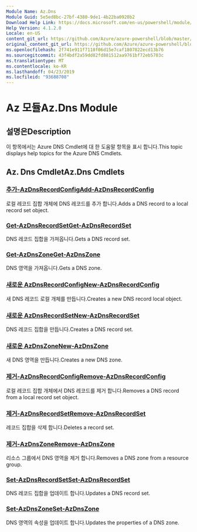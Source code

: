 ```yaml
---
Module Name: Az.Dns
Module Guid: 5e5ed8bc-27bf-4380-9de1-4b22ba0920b2
Download Help Link: https://docs.microsoft.com/en-us/powershell/module/az.dns
Help Version: 4.1.2.0
Locale: en-US
content_git_url: https://github.com/Azure/azure-powershell/blob/master/src/Dns/Dns/help/Az.DNS.md
original_content_git_url: https://github.com/Azure/azure-powershell/blob/master/src/Dns/Dns/help/Az.DNS.md
ms.openlocfilehash: 2f741e911f7118f06d15e7caf1807822ecd13b76
ms.sourcegitcommit: 43f4bdf2a59dd82fd881512aa9761bf72eb5703c
ms.translationtype: MT
ms.contentlocale: ko-KR
ms.lasthandoff: 04/23/2019
ms.locfileid: "93688708"
---
```

# <span data-ttu-id="bfc80-101">Az 모듈</span><span class="sxs-lookup"><span data-stu-id="bfc80-101">Az.Dns Module</span></span>
## <span data-ttu-id="bfc80-102">설명은</span><span class="sxs-lookup"><span data-stu-id="bfc80-102">Description</span></span>
<span data-ttu-id="bfc80-103">이 항목에서는 Azure DNS Cmdlet에 대 한 도움말 항목을 표시 합니다.</span><span class="sxs-lookup"><span data-stu-id="bfc80-103">This topic displays help topics for the Azure DNS Cmdlets.</span></span>

## <span data-ttu-id="bfc80-104">Az. Dns Cmdlet</span><span class="sxs-lookup"><span data-stu-id="bfc80-104">Az.Dns Cmdlets</span></span>
### [<span data-ttu-id="bfc80-105">추가-AzDnsRecordConfig</span><span class="sxs-lookup"><span data-stu-id="bfc80-105">Add-AzDnsRecordConfig</span></span>](Add-AzDnsRecordConfig.md)
<span data-ttu-id="bfc80-106">로컬 레코드 집합 개체에 DNS 레코드를 추가 합니다.</span><span class="sxs-lookup"><span data-stu-id="bfc80-106">Adds a DNS record to a local record set object.</span></span>

### [<span data-ttu-id="bfc80-107">Get-AzDnsRecordSet</span><span class="sxs-lookup"><span data-stu-id="bfc80-107">Get-AzDnsRecordSet</span></span>](Get-AzDnsRecordSet.md)
<span data-ttu-id="bfc80-108">DNS 레코드 집합을 가져옵니다.</span><span class="sxs-lookup"><span data-stu-id="bfc80-108">Gets a DNS record set.</span></span>

### [<span data-ttu-id="bfc80-109">Get-AzDnsZone</span><span class="sxs-lookup"><span data-stu-id="bfc80-109">Get-AzDnsZone</span></span>](Get-AzDnsZone.md)
<span data-ttu-id="bfc80-110">DNS 영역을 가져옵니다.</span><span class="sxs-lookup"><span data-stu-id="bfc80-110">Gets a DNS zone.</span></span>

### [<span data-ttu-id="bfc80-111">새로운 AzDnsRecordConfig</span><span class="sxs-lookup"><span data-stu-id="bfc80-111">New-AzDnsRecordConfig</span></span>](New-AzDnsRecordConfig.md)
<span data-ttu-id="bfc80-112">새 DNS 레코드 로컬 개체를 만듭니다.</span><span class="sxs-lookup"><span data-stu-id="bfc80-112">Creates a new DNS record local object.</span></span>

### [<span data-ttu-id="bfc80-113">새로운 AzDnsRecordSet</span><span class="sxs-lookup"><span data-stu-id="bfc80-113">New-AzDnsRecordSet</span></span>](New-AzDnsRecordSet.md)
<span data-ttu-id="bfc80-114">DNS 레코드 집합을 만듭니다.</span><span class="sxs-lookup"><span data-stu-id="bfc80-114">Creates a DNS record set.</span></span>

### [<span data-ttu-id="bfc80-115">새로운 AzDnsZone</span><span class="sxs-lookup"><span data-stu-id="bfc80-115">New-AzDnsZone</span></span>](New-AzDnsZone.md)
<span data-ttu-id="bfc80-116">새 DNS 영역을 만듭니다.</span><span class="sxs-lookup"><span data-stu-id="bfc80-116">Creates a new DNS zone.</span></span>

### [<span data-ttu-id="bfc80-117">제거-AzDnsRecordConfig</span><span class="sxs-lookup"><span data-stu-id="bfc80-117">Remove-AzDnsRecordConfig</span></span>](Remove-AzDnsRecordConfig.md)
<span data-ttu-id="bfc80-118">로컬 레코드 집합 개체에서 DNS 레코드를 제거 합니다.</span><span class="sxs-lookup"><span data-stu-id="bfc80-118">Removes a DNS record from a local record set object.</span></span>

### [<span data-ttu-id="bfc80-119">제거-AzDnsRecordSet</span><span class="sxs-lookup"><span data-stu-id="bfc80-119">Remove-AzDnsRecordSet</span></span>](Remove-AzDnsRecordSet.md)
<span data-ttu-id="bfc80-120">레코드 집합을 삭제 합니다.</span><span class="sxs-lookup"><span data-stu-id="bfc80-120">Deletes a record set.</span></span>

### [<span data-ttu-id="bfc80-121">제거-AzDnsZone</span><span class="sxs-lookup"><span data-stu-id="bfc80-121">Remove-AzDnsZone</span></span>](Remove-AzDnsZone.md)
<span data-ttu-id="bfc80-122">리소스 그룹에서 DNS 영역을 제거 합니다.</span><span class="sxs-lookup"><span data-stu-id="bfc80-122">Removes a DNS zone from a resource group.</span></span>

### [<span data-ttu-id="bfc80-123">Set-AzDnsRecordSet</span><span class="sxs-lookup"><span data-stu-id="bfc80-123">Set-AzDnsRecordSet</span></span>](Set-AzDnsRecordSet.md)
<span data-ttu-id="bfc80-124">DNS 레코드 집합을 업데이트 합니다.</span><span class="sxs-lookup"><span data-stu-id="bfc80-124">Updates a DNS record set.</span></span>

### [<span data-ttu-id="bfc80-125">Set-AzDnsZone</span><span class="sxs-lookup"><span data-stu-id="bfc80-125">Set-AzDnsZone</span></span>](Set-AzDnsZone.md)
<span data-ttu-id="bfc80-126">DNS 영역의 속성을 업데이트 합니다.</span><span class="sxs-lookup"><span data-stu-id="bfc80-126">Updates the properties of a DNS zone.</span></span>

